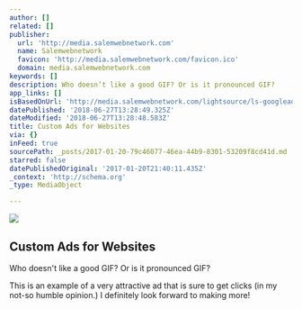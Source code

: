 ```yaml
---
author: []
related: []
publisher:
  url: 'http://media.salemwebnetwork.com'
  name: Salemwebnetwork
  favicon: 'http://media.salemwebnetwork.com/favicon.ico'
  domain: media.salemwebnetwork.com
keywords: []
description: Who doesn’t like a good GIF? Or is it pronounced GIF?
app_links: []
isBasedOnUrl: 'http://media.salemwebnetwork.com/lightsource/ls-googleadvideo-1.gif'
datePublished: '2018-06-27T13:28:49.325Z'
dateModified: '2018-06-27T13:28:48.583Z'
title: Custom Ads for Websites
via: {}
inFeed: true
sourcePath: _posts/2017-01-20-79c46077-46ea-44b9-8301-53209f8cd41d.md
starred: false
datePublishedOriginal: '2017-01-20T21:40:11.435Z'
_context: 'http://schema.org'
_type: MediaObject

---
```

<article style=""><img src="https://imgflo.herokuapp.com/graph/2b2431f8e7ba7b0/d7cedffa658d2e54a2542babca8f8fc7/noop.gif?input=http%3A%2F%2Fmedia.salemwebnetwork.com%2Flightsource%2Fls-googleadvideo-1.gif" /><h1>Custom Ads for Websites</h1></article>

Who doesn't like a good GIF? Or is it pronounced GIF?

This is an example of a very attractive ad that is sure to get clicks (in my not-so humble opinion.) I definitely look forward to making more!